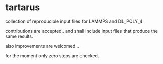 # tartarus

collection of reproducible input files for LAMMPS and DL_POLY_4

contributions are accepted.. and shall include input files that produce the same results.

also improvements are welcomed... 

for the moment only zero steps are checked.
